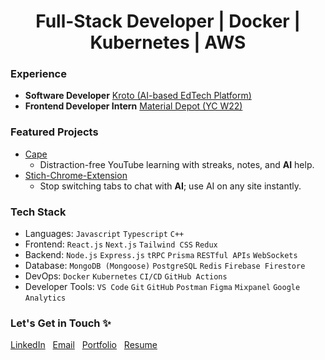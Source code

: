 <h1 color='red' align="center">
 Full-Stack Developer | Docker | Kubernetes | AWS
</h1>

### Experience
- **Software Developer** [Kroto (AI-based EdTech Platform)  ](https://instantdocs.com/)
- **Frontend Developer Intern** [Material Depot (YC W22)  ](https://materialdepot.in/)
  
### Featured Projects
 - [Cape](https://github.com/anuprajvarma/cape)  
   - Distraction-free YouTube learning with streaks, notes, and **AI** help.
 - [Stich-Chrome-Extension](https://github.com/anuprajvarma/stich-chrome-extension)  
   - Stop switching tabs to chat with **AI**; use AI on any site instantly.
   
### Tech Stack
 - Languages: ``Javascript`` ``Typescript`` ``C++``
 - Frontend: ``React.js`` ``Next.js`` ``Tailwind CSS`` ``Redux``
 - Backend: ``Node.js`` ``Express.js`` ``tRPC`` ``Prisma`` ``RESTful APIs`` ``WebSockets``
 - Database: ``MongoDB (Mongoose)`` ``PostgreSQL`` ``Redis`` ``Firebase Firestore``
 - DevOps: ``Docker`` ``Kubernetes`` ``CI/CD`` ``GitHub Actions``
 - Developer Tools: ``VS Code`` ``Git`` ``GitHub`` ``Postman`` ``Figma`` ``Mixpanel`` ``Google`` ``Analytics``
   
### Let's Get in Touch ✨
<a href="https://www.linkedin.com/in/anuprajvarma/">LinkedIn</a>&nbsp;&nbsp;&nbsp;<a href="mailto:private.anupraj1854@gmail.com">Email</a>&nbsp;&nbsp;&nbsp;<a href="https://personal-folio-tau.vercel.app/">Portfolio</a>&nbsp;&nbsp;&nbsp;<a href="https://drive.google.com/file/d/1dkQ6KwwqsRpqzzipsohuEpRxRi-jjwbX/view?usp=sharing">Resume</a>

